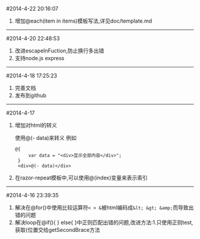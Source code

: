 #2014-4-22 20:16:07
1. 增加@each(item in items)模板写法,详见doc/template.md

------------------------------------
#2014-4-20 22:48:53
1. 改进escapeInFuction,防止换行多出错
1. 支持node.js express
-----------------------------
#2014-4-18 17:25:23
1. 完善文档
2. 发布到github
-------------------------------
#2014-4-17
1. 增加对html的转义

	使用@(- data)来转义
	例如

	   @{
    		var data = "<div>显示全部内容</div>";
    	}
    	<div>@(- data)</div>

2. 在razor-repeat模板中,可以使用@(index)变量来表示索引

----------------------------
#2014-4-16 23:39:35
1. 解决在@for()中使用比较运算符`< > &`被html编码成`&lt; &gt; &amp;`而导致出错的问题
2. 解决loop在@if(){ } else{ }中正则匹配出错的问题,改进方法:1.只使用正则test,获取{位置交给getSecondBrace方法